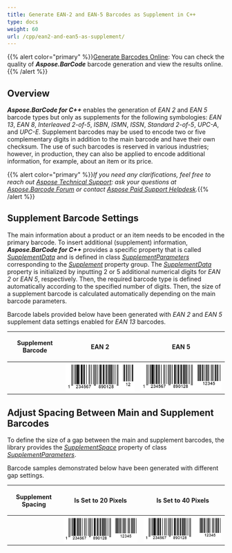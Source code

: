 ```yaml
---
title: Generate EAN-2 and EAN-5 Barcodes as Supplement in C++
type: docs
weight: 60
url: /cpp/ean2-and-ean5-as-supplement/
---
```

{{% alert color="primary" %}}[Generate Barcodes Online](https://products.aspose.app/barcode/generate): You can check the quality of ***Aspose.BarCode*** barcode generation and view the results online.{{% /alert %}}

## **Overview**
***Aspose.BarCode for C++*** enables the generation of *EAN 2* and *EAN 5* barcode types but only as supplements for the following symbologies: *EAN 13*, *EAN 8*, *Interleaved 2-of-5*, *ISBN*, *ISMN*, *ISSN*, *Standard 2-of-5*, *UPC-A*, and *UPC-E*. Supplement barcodes may be used to encode two or five complementary digits in addition to the main barcode and have their own checksum. The use of such barcodes is reserved in various industries; however, in production, they can also be applied to encode additional information, for example, about an item or its price. 
  
{{% alert color="primary" %}}*If you need any clarifications, feel free to reach out [Aspose Technical Support](/barcode/cpp/technical-support/): ask your questions at [Aspose.Barcode Forum](https://forum.aspose.com/c/barcode/13) or contact [Aspose Paid Support Helpdesk](https://helpdesk.aspose.com/).*{{% /alert %}}
  
## **Supplement Barcode Settings**
The main information about a product or an item needs to be encoded in the primary barcode. To insert additional (supplement) information, ***Aspose.BarCode for C++*** provides a specific property that is called [*SupplementData*](https://reference.aspose.com/barcode/net/aspose.barcode.generation/supplementparameters/properties/supplementdata) and is defined in class [*SupplementParameters*](https://reference.aspose.com/barcode/net/aspose.barcode.generation/supplementparameters) corresponding to the [*Supplement*](https://reference.aspose.com/barcode/net/aspose.barcode.generation/barcodeparameters/properties/supplement) property group. The [*SupplementData*](https://reference.aspose.com/barcode/net/aspose.barcode.generation/supplementparameters/properties/supplementdata) property is initialized by inputting 2 or 5 additional numerical digits for *EAN 2* or *EAN 5*, respectively. Then, the required barcode type is defined automatically according to the specified number of digits. Then, the size of a supplement barcode is calculated automatically depending on the main barcode parameters.  
  
Barcode labels provided below have been generated with *EAN 2* and *EAN 5* supplement data settings enabled for *EAN 13* barcodes.

|<p align="center">**Supplement Barcode**</p>|<p align="center">**EAN 2**</p>|<p align="center">**EAN 5**</p>|
| :-: | :-: | :-: |
| |<img src="supplementean2.png">|<img src="supplementean5.png">|
  

## **Adjust Spacing Between Main and Supplement Barcodes**
To define the size of a gap between the main and supplement barcodes, the library provides the [*SupplementSpace*](https://reference.aspose.com/barcode/net/aspose.barcode.generation/supplementparameters/properties/supplementspace) property of class [*SupplementParameters*](https://reference.aspose.com/barcode/net/aspose.barcode.generation/supplementparameters).  
  
Barcode samples demonstrated below have been generated with different gap settings.  
  
|<p align="center">**Supplement Spacing**</p>|<p align="center">**Is Set to 20 Pixels**</p>|<p align="center">**Is Set to 40 Pixels**</p>|
| :-: | :-: | :-: |
| |<img src="supplementspace20pixels.png">|<img src="supplementspace40pixels.png">|
  
